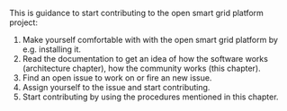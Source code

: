 This is guidance to start contributing to the open smart grid platform project:

1. Make yourself comfortable with with the open smart grid platform by e.g. installing it.
2. Read the documentation to get an idea of how the software works (architecture chapter), how the community works (this chapter).
3. Find an open issue to work on or fire an new issue.
4. Assign yourself to the issue and start contributing.
5. Start contributing by using the procedures mentioned in this chapter.